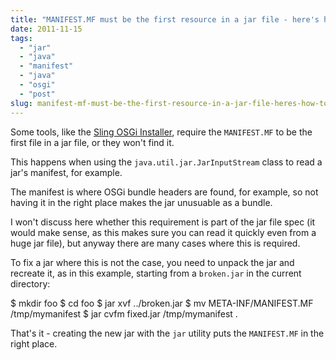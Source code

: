 ```yaml
---
title: "MANIFEST.MF must be the first resource in a jar file - here's how to fix broken jars"
date: 2011-11-15
tags: 
  - "jar"
  - "java"
  - "manifest"
  - "java"
  - "osgi"
  - "post"
slug: manifest-mf-must-be-the-first-resource-in-a-jar-file-heres-how-to-fix-broken-jars
---
```


Some tools, like the [Sling OSGi Installer](http://sling.apache.org/site/osgi-installer.html), require the `MANIFEST.MF` to be the first file in a jar file, or they won't find it.

This happens when using the `java.util.jar.JarInputStream` class to read a jar's manifest, for example.

The manifest is where OSGi bundle headers are found, for example, so not having it in the right place makes the jar unusuable as a bundle.

I won't discuss here whether this requirement is part of the jar file spec (it would make sense, as this makes sure you can read it quickly even from a huge jar file), but anyway there are many cases where this is required.

To fix a jar where this is not the case, you need to unpack the jar and recreate it, as in this example, starting from a `broken.jar` in the current directory:

$ mkdir foo
$ cd foo
$ jar xvf ../broken.jar
$ mv META-INF/MANIFEST.MF /tmp/mymanifest
$ jar cvfm fixed.jar /tmp/mymanifest .

That's it - creating the new jar with the `jar` utility puts the `MANIFEST.MF` in the right place.
